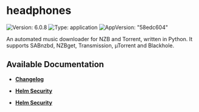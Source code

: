 # headphones

![Version: 6.0.8](https://img.shields.io/badge/Version-6.0.8-informational?style=flat-square) ![Type: application](https://img.shields.io/badge/Type-application-informational?style=flat-square) ![AppVersion: "58edc604"](https://img.shields.io/badge/AppVersion-"58edc604"-informational?style=flat-square)

An automated music downloader for NZB and Torrent, written in Python. It supports SABnzbd, NZBget, Transmission, µTorrent and Blackhole.

## Available Documentation

- [**Changelog**](CHANGELOG)

- [**Helm Security**](container-security)

- [**Helm Security**](helm-security)


